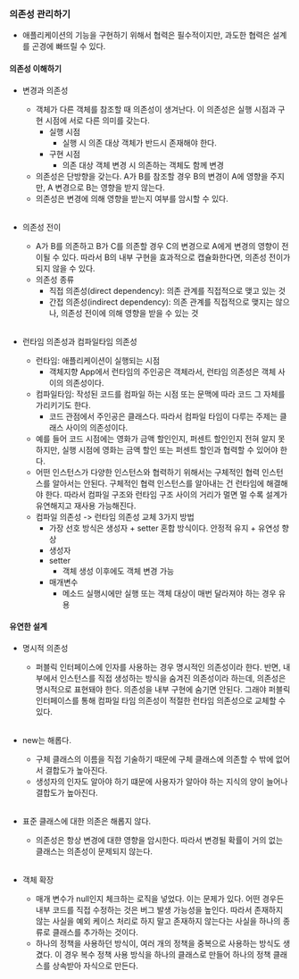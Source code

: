 ### 의존성 관리하기
- 애플리케이션의 기능을 구현하기 위해서 협력은 필수적이지만, 과도한 협력은 설계를 곤경에 빠뜨릴 수 있다.

#### 의존성 이해하기
- 변경과 의존성
    - 객체가 다른 객체를 참조할 때 의존성이 생겨난다. 이 의존성은 실행 시점과 구현 시점에 서로 다른 의미를 갖는다.
      - 실행 시점
        - 실행 시 의존 대상 객체가 반드시 존재해야 한다.
      - 구현 시점
        - 의존 대상 객체 변경 시 의존하는 객체도 함께 변경
    - 의존성은 단방향을 갖는다. A가 B를 참조할 경우 B의 변경이 A에 영향을 주지만, A 변경으로 B는 영향을 받지 않는다.
    - 의존성은 변경에 의해 영향을 받는지 여부를 암시할 수 있다.
    <br/>
    
- 의존성 전이
    - A가 B를 의존하고 B가 C를 의존할 경우 C의 변경으로 A에게 변경의 영향이 전이될 수 있다. 따라서 B의 내부 구현을 효과적으로 캡슐화한다면, 의존성 전이가 되지 않을 수 있다.
    - 의존성 종류
      - 직접 의존성(direct dependency): 의존 관계를 직접적으로 맺고 있는 것
      - 간접 의존성(indirect dependency): 의존 관계를 직접적으로 맺지는 않으나, 의존성 전이에 의해 영향을 받을 수 있는 것
    <br/>
    
- 런타임 의존성과 컴파일타임 의존성
    - 런타임: 애플리케이션이 실행되는 시점
      - 객체지향 App에서 런타임의 주인공은 객체라서, 런타임 의존성은 객체 사이의 의존성이다.
    - 컴파일타임: 작성된 코드를 컴파일 하는 시점 또는 문맥에 따라 코드 그 자체를 가리키기도 한다.
      - 코드 관점에서 주인공은 클래스다. 따라서 컴파일 타임이 다루는 주제는 클래스 사이의 의존성이다.
    - 예를 들어 코드 시점에는 영화가 금액 할인인지, 퍼센트 할인인지 전혀 알지 못하지만, 실행 시점에 영화는 금액 할인 또는 퍼센트 할인과 협력할 수 있어야 한다.
    - 어떤 인스턴스가 다양한 인스턴스와 협력하기 위해서는 구체적인 협력 인스턴스를 알아서는 안된다. 구체적인 협력 인스턴스를 알아내는 건 런타임에 해결해야 한다. 따라서 컴파일 구조와 런타임 구조 사이의 거리가 멀면 멀 수록 설계가 유연해지고 재사용 가능해진다.
    - 컴파일 의존성 -> 런타임 의존성 교체 3가지 방법
      - 가장 선호 방식은 생성자 + setter 혼합 방식이다. 안정적 유지 + 유연성 향상
      - 생성자
      - setter
        - 객체 생성 이후에도 객체 변경 가능
      - 매개변수
        - 메소드 실행시에만 실행 또는 객체 대상이 매번 달라져야 하는 경우 유용
        
#### 유연한 설계
- 명시적 의존성
    - 퍼블릭 인터페이스에 인자를 사용하는 경우 명시적인 의존성이라 한다. 반면, 내부에서 인스턴스를 직접 생성하는 방식을 숨겨진 의존성이라 하는데, 의존성은 명시적으로 표현돼야 한다. 의존성을 내부 구현에 숨기면 안된다. 그래야 퍼블릭 인터페이스를 통해 컴파일 타임 의존성이 적절한 런타임 의존성으로 교체할 수 있다.
    <br/>
    
- new는 해롭다.
    - 구체 클래스의 이름을 직접 기술하기 때문에 구체 클래스에 의존할 수 밖에 없어서 결합도가 높아진다.
    - 생성자의 인자도 알아야 하기 떄문에 사용자가 알아야 하는 지식의 양이 늘어나 결합도가 높아진다.
    <br/>
    
- 표준 클래스에 대한 의존은 해롭지 않다.
    - 의존성은 항상 변경에 대햔 영향을 암시한다. 따라서 변경될 확률이 거의 없는 클래스는 의존성이 문제되지 않는다.
    <br/>
    
- 객체 확장
    - 매개 변수가 null인지 체크하는 로직을 넣었다. 이는 문제가 있다. 어떤 경우든 내부 코드를 직접 수정하는 것은 버그 발생 가능성을 높인다. 따라서 존재하지 않는 사실을 예외 케이스 처리로 하지 말고 존재하지 않는다는 사실을 하나의 종류로 클래스를 추가하는 것이다.
    - 하나의 정책을 사용하던 방식이, 여러 개의 정책을 중복으로 사용하는 방식도 생겼다. 이 경우 복수 정책 사용 방식을 하나의 클래스로 만들어 하나의 정책 클래스를 상속받아 자식으로 만든다.

        
        
    